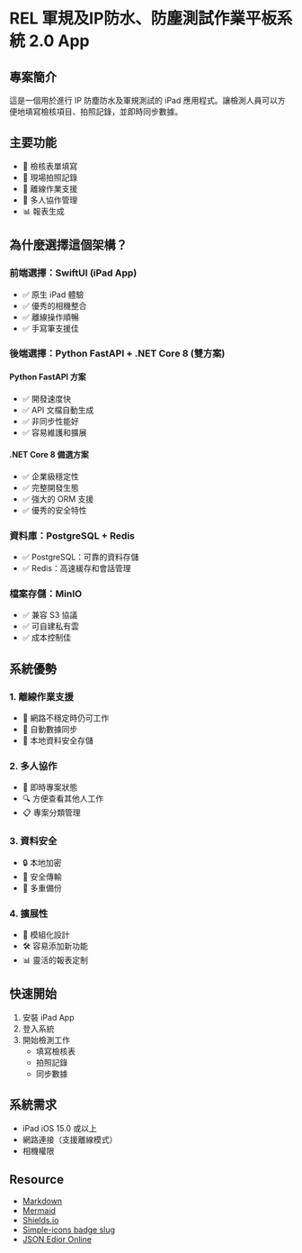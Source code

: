 # REL 軍規及IP防水、防塵測試作業平板系統 2.0 App

## 專案簡介
這是一個用於進行 IP 防塵防水及軍規測試的 iPad 應用程式。讓檢測人員可以方便地填寫檢核項目、拍照記錄，並即時同步數據。

## 主要功能
- 📝 檢核表單填寫
- 📸 現場拍照記錄
- 🔄 離線作業支援
- 👥 多人協作管理
- 📊 報表生成

## 為什麼選擇這個架構？

### 前端選擇：SwiftUI (iPad App)
- ✅ 原生 iPad 體驗
- ✅ 優秀的相機整合
- ✅ 離線操作順暢
- ✅ 手寫筆支援佳

### 後端選擇：Python FastAPI + .NET Core 8 (雙方案)

#### Python FastAPI 方案
- ✅ 開發速度快
- ✅ API 文檔自動生成
- ✅ 非同步性能好
- ✅ 容易維護和擴展

#### .NET Core 8 備選方案
- ✅ 企業級穩定性
- ✅ 完整開發生態
- ✅ 強大的 ORM 支援
- ✅ 優秀的安全特性

### 資料庫：PostgreSQL + Redis
- ✅ PostgreSQL：可靠的資料存儲
- ✅ Redis：高速緩存和會話管理

### 檔案存儲：MinIO
- ✅ 兼容 S3 協議
- ✅ 可自建私有雲
- ✅ 成本控制佳

## 系統優勢

### 1. 離線作業支援
- 📶 網路不穩定時仍可工作
- 🔄 自動數據同步
- 💾 本地資料安全存儲

### 2. 多人協作
- 👥 即時專案狀態
- 🔍 方便查看其他人工作
- 📋 專案分類管理

### 3. 資料安全
- 🔒 本地加密
- 🔐 安全傳輸
- 💾 多重備份

### 4. 擴展性
- 🔌 模組化設計
- 🛠 容易添加新功能
- 📊 靈活的報表定制

## 快速開始
1. 安裝 iPad App
2. 登入系統
3. 開始檢測工作
   - 填寫檢核表
   - 拍照記錄
   - 同步數據

## 系統需求
- iPad iOS 15.0 或以上
- 網路連接（支援離線模式）
- 相機權限

## Resource
- [Markdown](https://markdown.tw/)
- [Mermaid](https://mermaid.js.org/)
- [Shields.io](https://shields.io/)
- [Simple-icons badge slug](https://github.com/simple-icons/simple-icons/blob/master/slugs.md)
- [JSON Edior Online](https://jsoneditoronline.org/images/logo.png)

